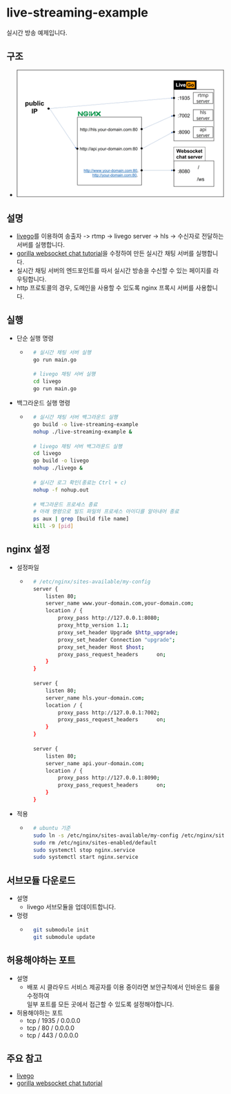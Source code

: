 # live-streaming-example

실시간 방송 예제입니다.

## 구조

- ![structure](image/0-structure.jpg)

## 설명

- [livego](https://github.com/gwuhaolin/livego)를 이용하여 송출자 -> rtmp -> livego server -> hls -> 수신자로 전달하는 서버를 실행합니다.
- [gorilla websocket chat tutorial](https://github.com/gorilla/websocket/tree/master/examples/chat)을 수정하여 만든 실시간 채팅 서버를 실행합니다.
- 실시간 채팅 서버의 엔드포인트를 따서 실시간 방송을 수신할 수 있는 페이지를 라우팅합니다.
- http 프로토콜의 경우, 도메인을 사용할 수 있도록 nginx 프록시 서버를 사용합니다.

## 실행

- 단순 실행 명령

  - ```bash
      # 실시간 채팅 서버 실행
      go run main.go

      # livego 채팅 서버 실행
      cd livego
      go run main.go
    ```

- 백그라운드 실행 명령

  - ```bash
      # 실시간 채팅 서버 백그라운드 실행
      go build -o live-streaming-example
      nohup ./live-streaming-example &

      # livego 채팅 서버 백그라운드 실행
      cd livego
      go build -o livego
      nohup ./livego &

      # 실시간 로그 확인(종료는 Ctrl + c)
      nohup -f nohup.out

      # 백그라운드 프로세스 종료
      # 아래 명령으로 빌드 파일의 프로세스 아이디를 알아내어 종료
      ps aux | grep [build file name]
      kill -9 [pid]
    ```

## nginx 설정

- 설정파일

  - ```bash
      # /etc/nginx/sites-available/my-config
      server {
          listen 80;
          server_name www.your-domain.com,your-domain.com;
          location / {
              proxy_pass http://127.0.0.1:8080;
              proxy_http_version 1.1;
              proxy_set_header Upgrade $http_upgrade;
              proxy_set_header Connection "upgrade";
              proxy_set_header Host $host;
              proxy_pass_request_headers      on;
          }
      }

      server {
          listen 80;
          server_name hls.your-domain.com;
          location / {
              proxy_pass http://127.0.0.1:7002;
              proxy_pass_request_headers      on;
          }
      }

      server {
          listen 80;
          server_name api.your-domain.com;
          location / {
              proxy_pass http://127.0.0.1:8090;
              proxy_pass_request_headers      on;
          }
      }
    ```

- 적용
  - ```bash
      # ubuntu 기준
      sudo ln -s /etc/nginx/sites-available/my-config /etc/nginx/sites-enabled/
      sudo rm /etc/nginx/sites-enabled/default
      sudo systemctl stop nginx.service
      sudo systemctl start nginx.service
    ```

## 서브모듈 다운로드

- 설명
  - livego 서브모듈을 업데이트합니다.
- 멍령
  - ```bash
      git submodule init
      git submodule update
    ```

## 허용해야하는 포트

- 설명
  - 배포 시 클라우드 서비스 제공자를 이용 중이라면 보안규칙에서 인바운드 룰을 수정하여  
    일부 포트를 모든 곳에서 접근할 수 있도록 설정해야합니다.
- 허용해야하는 포트
  - tcp / 1935 / 0.0.0.0
  - tcp / 80 / 0.0.0.0
  - tcp / 443 / 0.0.0.0

## 주요 참고

- [livego](https://github.com/gwuhaolin/livego)
- [gorilla websocket chat tutorial](https://github.com/gorilla/websocket/tree/master/examples/chat)

